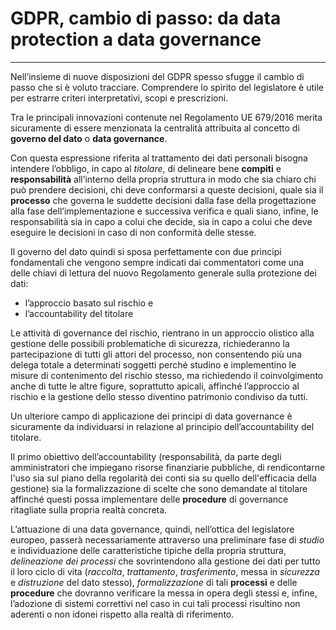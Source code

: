﻿# GDPR, cambio di passo: da data protection a data governance
---

Nell’insieme di nuove disposizioni del GDPR spesso sfugge il cambio di passo che si è voluto tracciare. 
Comprendere lo spirito del legislatore è utile per estrarre criteri interpretativi, scopi e prescrizioni. 

Tra le principali innovazioni contenute nel Regolamento UE 679/2016 merita sicuramente di essere 
menzionata la centralità attribuita al concetto di **governo del dato** o **data governance**.

Con questa espressione riferita al trattamento dei dati personali bisogna intendere l’obbligo, 
in capo al *titolare*, di delineare bene **compiti** e **responsabilità** all’interno della propria 
struttura 
in modo che sia chiaro chi può prendere decisioni, chi deve conformarsi a queste decisioni, 
quale sia il **processo** che governa le suddette decisioni dalla fase della progettazione alla 
fase dell’implementazione e successiva verifica e quali siano, infine, le responsabilità 
sia in capo a colui che decide, sia in capo a colui che deve eseguire le decisioni in caso 
di non conformità delle stesse.

Il governo del dato quindi si sposa perfettamente con due principi fondamentali che vengono sempre indicati dai 
commentatori come una delle chiavi di lettura del nuovo Regolamento generale sulla protezione dei dati: 

*	l’approccio basato sul rischio e 
*	l’accountability del titolare 

Le attività di governance del rischio, rientrano in un approccio olistico alla gestione delle 
possibili problematiche di sicurezza, richiederanno la partecipazione di tutti gli attori 
del processo, non consentendo più una delega totale a determinati soggetti perché studino 
e implementino le misure di contenimento del rischio stesso, ma richiedendo il coinvolgimento 
anche di tutte le altre figure, soprattutto apicali, affinché l’approccio al rischio e la 
gestione dello stesso diventino patrimonio condiviso da tutti. 

Un ulteriore campo di applicazione dei principi di data governance è sicuramente da individuarsi in relazione 
al principio dell’accountability del titolare.

Il primo obiettivo dell’accountability (responsabilità, da parte degli amministratori che impiegano 
risorse finanziarie pubbliche, di 
rendicontarne l'uso sia sul piano della regolarità dei conti sia su quello dell'efficacia della gestione) 
sia la formalizzazione di scelte che sono demandate al 
titolare affinché questi possa implementare delle **procedure** di governance ritagliate sulla propria 
realtà concreta.

L’attuazione di una data governance, quindi, nell’ottica del legislatore europeo, 
passerà necessariamente attraverso una preliminare fase di *studio* e individuazione delle 
caratteristiche tipiche della propria struttura, *delineazione dei processi* che sovrintendono 
alla gestione dei dati per tutto il loro ciclo di vita (*raccolta*, *trattamento*, *trasferimento*, 
messa in *sicurezza* e *distruzione* del dato stesso), *formalizzazione* di tali **processi** e 
delle **procedure** che dovranno verificare la messa in opera degli stessi e, infine, 
l’adozione di sistemi correttivi nel caso in cui tali processi risultino non aderenti 
o non idonei rispetto alla realtà di riferimento.